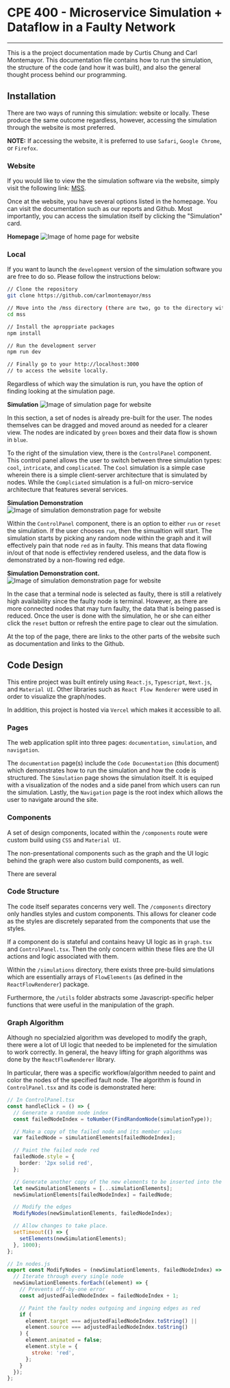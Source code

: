 # CPE 400 - Microservice Simulation + Dataflow in a Faulty Network

---

This is a the project documentation made by Curtis Chung and Carl Montemayor. This documentation file contains how to run the simulation, the structure of the code (and how it was built), and also the general thought process behind our programming.

## Installation

There are two ways of running this simulation: website or locally. These produce the same outcome regardless, however, accessing the simulation through the website is most preferred.

**NOTE:** If accessing the website, it is preferred to use `Safari`, `Google Chrome`, or `Firefox`.

### Website

If you would like to view the the simulation software via the website, simply visit the following link: [MSS](https://mss-git-develop.carlmontemayor.vercel.app).

Once at the website, you have several options listed in the homepage. You can visit the documentation such as our reports and Github. Most importantly, you can access the simulation itself by clicking the "Simulation" card.

**Homepage**
![Image of home page for website](https://github.com/carlmontemayor/mss/blob/main/mss/images/homepage.png 'Homepage')

### Local

If you want to launch the `development` version of the simulation software you are free to do so. Please follow the instructions below:

```bash
// Clone the repository
git clone https://github.com/carlmontemayor/mss

// Move into the /mss directory (there are two, go to the directory with the package.json)
cd mss

// Install the aproppriate packages
npm install

// Run the development server
npm run dev

// Finally go to your http://localhost:3000
// to access the website locally.
```

Regardless of which way the simulation is run, you have the option of finding looking at the simulation page.

**Simulation**
![Image of simulation page for website](https://github.com/carlmontemayor/mss/blob/main/mss/images/homepage.png 'Simulation page')

In this section, a set of nodes is already pre-built for the user. The nodes themselves can be dragged and moved around as needed for a clearer view. The nodes are indicated by `green` boxes and their data flow is shown in `blue`.

To the right of the simulation view, there is the `ControlPanel` component. This control panel allows the user to switch between three simulation types: `cool`, `intricate`, and `complicated`. The `Cool` simulation is a simple case wherein there is a simple client-server architecture that is simulated by nodes. While the `Complciated` simulation is a full-on micro-service architecture that features several services.

**Simulation Demonstration**
![Image of simulation demonstration page for website](https://github.com/carlmontemayor/mss/blob/main/mss/images/normal_flow.png 'Simulation demonstration')

Within the `ControlPanel` component, there is an option to either `run` or `reset` the simulation. If the user chooses `run`, then the simualtion will start. The simulation starts by picking any random node within the graph and it will effectively pain that node `red` as in faulty. This means that data flowing in/out of that node is effectivley rendered useless, and the data flow is demonstrated by a non-flowing red edge.

**Simulation Demonstration cont.**
![Image of simulation demonstration page for website](https://github.com/carlmontemayor/mss/blob/main/mss/images/irregular_flow.png 'Simulation demonstration')

In the case that a terminal node is selected as faulty, there is still a relatively high availability since the faulty node is terminal. However, as there are more connected nodes that may turn faulty, the data that is being passed is reduced. Once the user is done with the simulation, he or she can either click the `reset` button or refresh the entire page to clear out the simulation.

At the top of the page, there are links to the other parts of the website such as documentation and links to the Github.

## Code Design

This entire project was built entirely using `React.js`, `Typescript`, `Next.js`, and `Material UI`. Other libraries such as `React Flow Renderer` were used in order to visualize the graph/nodes.

In addition, this project is hosted via `Vercel` which makes it accessible to all.

### Pages

The web application split into three pages: `documentation`, `simulation`, and `navigation`.

The `documentation` page(s) include the `Code Documentation` (this document) which demonstrates how to run the simulation and how the code is structured. The `Simulation` page shows the simulation itself. It is equiped with a visualization of the nodes and a side panel from which users can run the simulation. Lastly, the `Navigation` page is the root index which allows the user to navigate around the site.

### Components

A set of design components, located within the `/components` route were custom build using `CSS` and `Material UI`.

The non-presentational components such as the graph and the UI logic behind the graph were also custom build components, as well.

There are several

### Code Structure

The code itself separates concerns very well. The `/components` directory only handles styles and custom components. This allows for cleaner code as the styles are discretely separated from the components that use the styles.

If a component do is stateful and contains heavy UI logic as in `graph.tsx` and `ControlPanel.tsx`. Then the only concern within these files are the UI actions and logic associated with them.

Within the `/simulations` directory, there exists three pre-build simulations which are essentially arrays of `FlowElements` (as defined in the `ReactFlowRenderer`) package.

Furthermore, the `/utils` folder abstracts some Javascript-specific helper functions that were useful in the manipulation of the graph.

### Graph Algorithm

Although no specialzied algorithm was developed to modify the graph, there were a lot of UI logic that needed to be impleneted for the simulation to work correctly. In general, the heavy lifting for graph algorithms was done by the `ReactFlowRenderer` library.

In particular, there was a specific workflow/algorithm needed to paint and color the nodes of the specified fault node. The algorithm is found in `ControlPanel.tsx` and its code is demonstrated here:

```typescript
// In ControlPanel.tsx
const handleClick = () => {
  // Generate a random node index
  const failedNodeIndex = toNumber(FindRandomNode(simulationType));

  // Make a copy of the failed node and its member values
  var failedNode = simulationElements[failedNodeIndex];

  // Paint the failed node red
  failedNode.style = {
    border: '2px solid red',
  };

  // Generate another copy of the new elements to be inserted into the DOM
  let newSimulationElements = [...simulationElements];
  newSimulationElements[failedNodeIndex] = failedNode;

  // Modify the edges
  ModifyNodes(newSimulationElements, failedNodeIndex);

  // Allow changes to take place.
  setTimeout(() => {
    setElements(newSimulationElements);
  }, 1000);
};
```

```javascript
// In nodes.js
export const ModifyNodes = (newSimulationElements, failedNodeIndex) => {
  // Iterate through every single node
  newSimulationElements.forEach((element) => {
    // Prevents off-by-one error
    const adjustedFailedNodeIndex = failedNodeIndex + 1;

    // Paint the faulty nodes outgoing and ingoing edges as red
    if (
      element.target === adjustedFailedNodeIndex.toString() ||
      element.source === adjustedFailedNodeIndex.toString()
    ) {
      element.animated = false;
      element.style = {
        stroke: 'red',
      };
    }
  });
};
```
